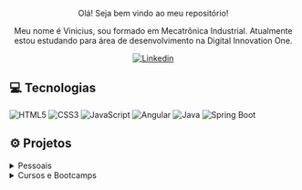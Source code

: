 <p align="center">Olá! Seja bem vindo ao meu repositório!</p>

<p align="center">Meu nome é Vinicius, sou formado em Mecatrônica Industrial. Atualmente estou estudando para área de desenvolvimento na Digital Innovation One.</p>

<p align="center"><a href="https://www.linkedin.com/in/viniciushp97"><img src="https://img.shields.io/badge/LinkedIn-0077B5?style=for-the-badge&logo=linkedin&logoColor=white&link=https://www.linkedin.com/in/viniciushp97" alt="Linkedin"/></a></p>

## :computer: Tecnologias

![HTML5](https://img.shields.io/badge/HTML5-E34F26?style=for-the-badge&logo=html5&logoColor=white)
![CSS3](https://img.shields.io/badge/CSS3-1572B6?style=for-the-badge&logo=css3&logoColor=white)
![JavaScript](https://img.shields.io/badge/JavaScript-323330?style=for-the-badge&logo=javascript&logoColor=F7DF1E)
![Angular](https://img.shields.io/badge/Angular-DD0031?style=for-the-badge&logo=angular&logoColor=white)
![Java](https://img.shields.io/badge/Java-ED8B00?style=for-the-badge&logo=java&logoColor=white)
![Spring Boot](https://img.shields.io/badge/Spring_Boot-F2F4F9?style=for-the-badge&logo=spring-boot)

## :gear: Projetos

<details>
  <summary>Pessoais</summary>
  
- [Alvorecer](https://github.com/ViniciusHP/alvorecer)
- [Conversor de Bases Numéricas](https://github.com/ViniciusHP/conversor-de-bases-numericas)
</details>

<details>
  <summary>Cursos e Bootcamps</summary>
  
- [CRUD Angular](https://github.com/ViniciusHP/crud-angular)
- [Página de login Instagram](https://github.com/ViniciusHP/tela-login-instagram-dio)
- [Clone Netflix](https://github.com/ViniciusHP/netflix-clone)
- [Jogo da Cobrinha](https://github.com/ViniciusHP/snake-game)
- [People API](https://github.com/ViniciusHP/people-api)
- [Clientes API com Padrões de Projeto](https://github.com/ViniciusHP/dio-cliente-api)
- [IaC com Serverless Framework](https://github.com/ViniciusHP/dio-serverless)
- [Jogo Genius](https://github.com/ViniciusHP/genius)
</details>
